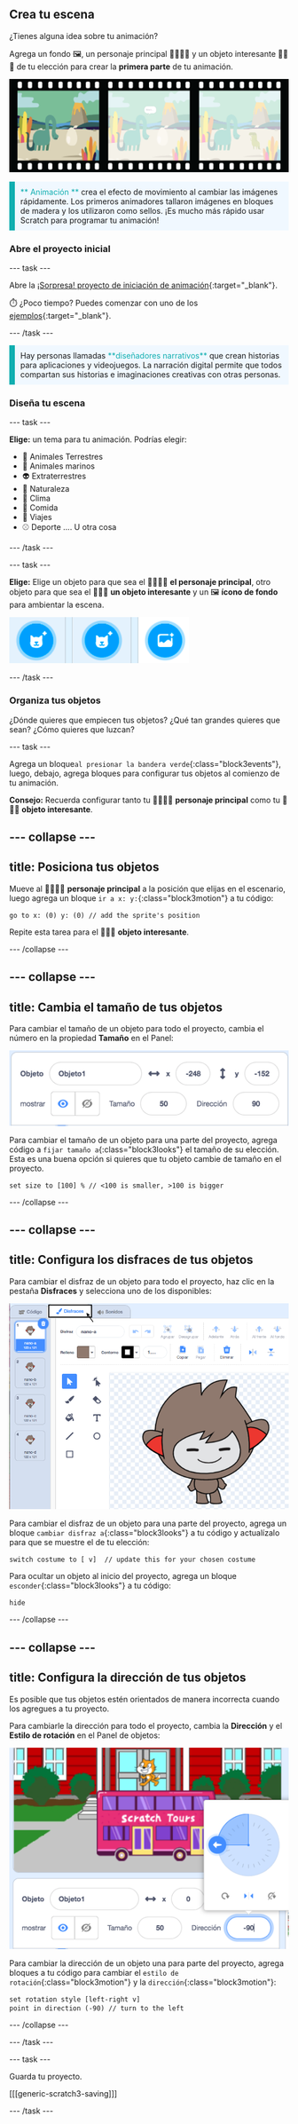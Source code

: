 ## Crea tu escena

¿Tienes alguna idea sobre tu animación?

Agrega un fondo 🖼️, un personaje principal 🐙👩‍🦼🦖 y un objeto interesante 🎂🎾🎁 de tu elección para crear la **primera parte** de tu animación.

![Una tira de película con 3 fotogramas. El primero está resaltado. El marco muestra una escena con personaje, objeto y fondo.](images/scene.png)

<p style="border-left: solid; border-width:10px; border-color: #0faeb0; background-color: aliceblue; padding: 10px;">
  <span style="color: #0faeb0">** Animación **</span> crea el efecto de movimiento al cambiar las imágenes rápidamente. Los primeros animadores tallaron imágenes en bloques de madera y los utilizaron como sellos. ¡Es mucho más rápido usar Scratch para programar tu animación!
</p>

### Abre el proyecto inicial

--- task ---

Abre la [¡Sorpresa! proyecto de iniciación de animación](https://scratch.mit.edu/projects/582222532/editor){:target="_blank"}.

⏱️ ¿Poco tiempo? Puedes comenzar con uno de los [ejemplos](https://scratch.mit.edu/studios/29075822){:target="_blank"}.

--- /task ---

<p style="border-left: solid; border-width:10px; border-color: #0faeb0; background-color: aliceblue; padding: 10px;">
Hay personas llamadas <span style="color: #0faeb0">**diseñadores narrativos**</span> que crean historias para aplicaciones y videojuegos. La narración digital permite que todos compartan sus historias e imaginaciones creativas con otras personas.
</p>

### Diseña tu escena

--- task ---

**Elige:** un tema para tu animación. Podrías elegir:

+ 🐯 Animales Terrestres
+ 🐠 Animales marinos
+ 👽 Extraterrestres
+ 🌿 Naturaleza
+ 🌈 Clima
+ 🌮 Comida
+ 🚀 Viajes
+ ⚾ Deporte .... U otra cosa

--- /task ---

--- task ---

**Elige:** Elige un objeto para que sea el 🐙👩‍🦼🦖 **el personaje principal**, otro objeto para que sea el 🎂🎾🎁 **un objeto interesante** y un 🖼️ **ícono de fondo** para ambientar la escena.

![Dos Elige un personaje y Elige un icono de Fondo.](images/sprites-and-backdrop.png)

--- /task ---

### Organiza tus objetos

¿Dónde quieres que empiecen tus objetos? ¿Qué tan grandes quieres que sean? ¿Cómo quieres que luzcan?

--- task ---

Agrega un bloque`al presionar la bandera verde`{:class="block3events"}, luego, debajo, agrega bloques para configurar tus objetos al comienzo de tu animación.

**Consejo:** Recuerda configurar tanto tu 🐙👩‍🦼🦖 **personaje principal** como tu 🎂🎾🎁 **objeto interesante**.

--- collapse ---
---
title: Posiciona tus objetos
---

Mueve al 🐙👩‍🦼🦖 **personaje principal** a la posición que elijas en el escenario, luego agrega un bloque `ir a x: y:`{:class="block3motion"} a tu código:

```blocks3
go to x: (0) y: (0) // add the sprite's position
```

Repite esta tarea para el 🎂🎾🎁 **objeto interesante**.

--- /collapse ---

--- collapse ---
---
title: Cambia el tamaño de tus objetos
---

Para cambiar el tamaño de un objeto para todo el proyecto, cambia el número en la propiedad **Tamaño** en el Panel:

![](images/sprite-pane-size.png)

Para cambiar el tamaño de un objeto para una parte del proyecto, agrega código a `fijar tamaño a`{:class="block3looks"} el tamaño de su elección. Esta es una buena opción si quieres que tu objeto cambie de tamaño en el proyecto.

```blocks3
set size to [100] % // <100 is smaller, >100 is bigger
```

--- /collapse ---

--- collapse ---
---
title: Configura los disfraces de tus objetos
---

Para cambiar el disfraz de un objeto para todo el proyecto, haz clic en la pestaña **Disfraces** y selecciona uno de los disponibles:

![La pestaña Disfraces, con los disfraces disponibles para un objeto.](images/nano-costumes.png)

Para cambiar el disfraz de un objeto para una parte del proyecto, agrega un bloque `cambiar disfraz a`{:class="block3looks"} a tu código y actualízalo para que se muestre el de tu elección:

```blocks3
switch costume to [ v]  // update this for your chosen costume
```

Para ocultar un objeto al inicio del proyecto, agrega un bloque `esconder`{:class="block3looks"} a tu código:

```blocks3
hide 
```

--- /collapse ---

--- collapse ---
---
title: Configura la dirección de tus objetos
---

Es posible que tus objetos estén orientados de manera incorrecta cuando los agregues a tu proyecto.

Para cambiarle la dirección para todo el proyecto, cambia la **Dirección** y el **Estilo de rotación** en el Panel de objetos:

![El menú Dirección y estilo de rotación en el Panel de objetos.](images/sprite-pane-direction.png)

Para cambiar la dirección de un objeto una para parte del proyecto, agrega bloques a tu código para cambiar el `estilo de rotación`{:class="block3motion"} y la `dirección`{:class="block3motion"}:

```blocks3
set rotation style [left-right v]
point in direction (-90) // turn to the left
```

--- /collapse ---

--- /task ---

--- task ---

Guarda tu proyecto.

[[[generic-scratch3-saving]]]

--- /task ---
